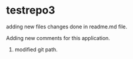 # testrepo3
adding new files
changes done in readme.md file.

Adding new comments for this application.
1. modified git path.
